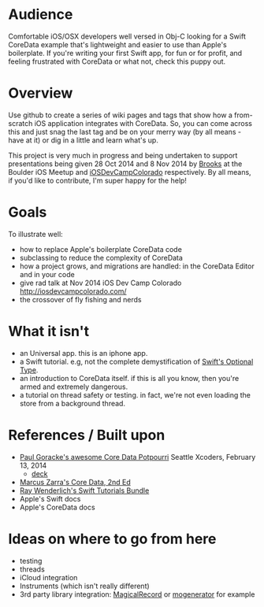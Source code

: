 # Audience
Comfortable iOS/OSX developers well versed in Obj-C looking for a Swift CoreData example that's lightweight and easier to use than Apple's boilerplate.  If you're writing your first Swift app, for fun or for profit, and feeling frustrated with CoreData or what not, check this puppy out.

# Overview
Use github to create a series of wiki pages and tags that show how a from-scratch iOS application integrates with CoreData.  So, you can come across this and just snag the last tag and be on your merry way (by all means - have at it) or dig in a little and learn what's up.

This project is very much in progress and being undertaken to support presentations being given 28 Oct 2014 and 8 Nov 2014 by [Brooks](https://github.com/hollarab) at the Boulder iOS Meetup and [iOSDevCampColorado](iOSDevCampColorado.com) respectively.  By all means, if you'd like to contribute, I'm super happy for the help!

# Goals
To illustrate well:

 * how to replace Apple's boilerplate CoreData code
 * subclassing to reduce the complexity of CoreData
 * how a project grows, and migrations are handled: in the CoreData Editor and in your code
 * give rad talk at Nov 2014 iOS Dev Camp Colorado http://iosdevcampcolorado.com/
 * the crossover of fly fishing and nerds

# What it isn't
 * an Universal app.  this is an iphone app.
 * a Swift tutorial. e.g, not the complete demystification of [Swift's Optional Type](https://developer.apple.com/library/ios/documentation/swift/conceptual/swift_programming_language/Types.html#//apple_ref/doc/uid/TP40014097-CH31-XID_1126).
 * an introduction to CoreData itself.  if this is all you know, then you're armed and extremely dangerous.
 * a tutorial on thread safety or testing.  in fact, we're not even loading the store from a background thread.

# References / Built upon
 * [Paul Goracke's awesome Core Data Potpourri](http://vimeo.com/89370886) Seattle Xcoders, February 13, 2014
   * [deck](http://xcoders.s3.amazonaws.com/2014-02-13%20Core%20Data%20Potpourri.pdf)
 * [Marcus Zarra's Core Data, 2nd Ed](https://pragprog.com/book/mzcd2/core-data)
 * [Ray Wenderlich's Swift Tutorials Bundle](http://www.raywenderlich.com/store/swift-tutorials-bundle)
 * Apple's Swift docs
 * Apple's CoreData docs

# Ideas on where to go from here
 * testing
 * threads
 * iCloud integration
 * Instruments (which isn't really different)
 * 3rd party library integration: [MagicalRecord](https://github.com/magicalpanda) or [mogenerator](https://github.com/rentzsch/mogenerator) for example


